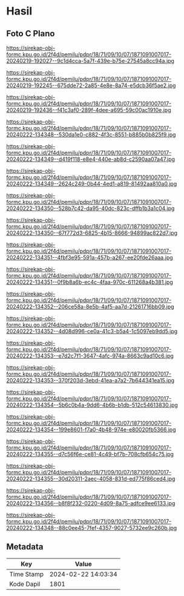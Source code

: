 # Hasil

## Foto C Plano

https://sirekap-obj-formc.kpu.go.id/2f4d/pemilu/pdpr/18/71/09/10/07/1871091007017-20240219-192027--9c1d4cca-5a7f-439e-b75e-27545a8cc94a.jpg

https://sirekap-obj-formc.kpu.go.id/2f4d/pemilu/pdpr/18/71/09/10/07/1871091007017-20240219-192245--675dde72-2a85-4e8e-8a74-e5dcb36f5ae2.jpg

https://sirekap-obj-formc.kpu.go.id/2f4d/pemilu/pdpr/18/71/09/10/07/1871091007017-20240219-192436--f41c3af0-289f-4dee-a695-59c00ac1910e.jpg

https://sirekap-obj-formc.kpu.go.id/2f4d/pemilu/pdpr/18/71/09/10/07/1871091007017-20240222-134348--530da1e0-c882-4f3c-8551-b885b0b825f9.jpg

https://sirekap-obj-formc.kpu.go.id/2f4d/pemilu/pdpr/18/71/09/10/07/1871091007017-20240222-134349--d419f118-e8e4-440e-ab8d-c2590aa07a47.jpg

https://sirekap-obj-formc.kpu.go.id/2f4d/pemilu/pdpr/18/71/09/10/07/1871091007017-20240222-134349--2624c249-0b44-4ed1-a819-81492aa810a0.jpg

https://sirekap-obj-formc.kpu.go.id/2f4d/pemilu/pdpr/18/71/09/10/07/1871091007017-20240222-134350--528b7c42-da95-40dc-823c-dffb1b3a1c04.jpg

https://sirekap-obj-formc.kpu.go.id/2f4d/pemilu/pdpr/18/71/09/10/07/1871091007017-20240222-134350--67f772d3-6825-4b15-8666-94899ac822d7.jpg

https://sirekap-obj-formc.kpu.go.id/2f4d/pemilu/pdpr/18/71/09/10/07/1871091007017-20240222-134351--4fbf3e95-591a-457b-a267-ee20fde26aaa.jpg

https://sirekap-obj-formc.kpu.go.id/2f4d/pemilu/pdpr/18/71/09/10/07/1871091007017-20240222-134351--0f9b8a6b-ec4c-4faa-970c-611268a4b381.jpg

https://sirekap-obj-formc.kpu.go.id/2f4d/pemilu/pdpr/18/71/09/10/07/1871091007017-20240222-134352--206ce58a-8e5b-4af5-aa7d-21261716bb09.jpg

https://sirekap-obj-formc.kpu.go.id/2f4d/pemilu/pdpr/18/71/09/10/07/1871091007017-20240222-134352--4d08d996-ce0a-41c3-b5a4-1c5097eb9dd5.jpg

https://sirekap-obj-formc.kpu.go.id/2f4d/pemilu/pdpr/18/71/09/10/07/1871091007017-20240222-134353--e7d2c7f1-3647-4afc-974a-8663c9ad10c6.jpg

https://sirekap-obj-formc.kpu.go.id/2f4d/pemilu/pdpr/18/71/09/10/07/1871091007017-20240222-134353--370f203d-3ebd-41ea-a7a2-7b644341ea15.jpg

https://sirekap-obj-formc.kpu.go.id/2f4d/pemilu/pdpr/18/71/09/10/07/1871091007017-20240222-134354--5b6c0b4a-9dd6-4b6b-b1db-512c54613830.jpg

https://sirekap-obj-formc.kpu.go.id/2f4d/pemilu/pdpr/18/71/09/10/07/1871091007017-20240222-134354--199e8601-f7a0-4b48-974e-e80020fb5366.jpg

https://sirekap-obj-formc.kpu.go.id/2f4d/pemilu/pdpr/18/71/09/10/07/1871091007017-20240222-134355--d7c56f6e-ce81-4c49-bf7b-708cfb654c75.jpg

https://sirekap-obj-formc.kpu.go.id/2f4d/pemilu/pdpr/18/71/09/10/07/1871091007017-20240222-134355--30d20311-2aec-4058-831d-ed775f86ced4.jpg

https://sirekap-obj-formc.kpu.go.id/2f4d/pemilu/pdpr/18/71/09/10/07/1871091007017-20240222-134356--b8f8f232-0220-4d09-8a75-adfce9ee6133.jpg

https://sirekap-obj-formc.kpu.go.id/2f4d/pemilu/pdpr/18/71/09/10/07/1871091007017-20240222-134348--88c0ee45-7fef-4357-9027-5732ee9c260b.jpg


## Metadata

| Key        | Value               |
| ---------- | ------------------- |
| Time Stamp | 2024-02-22 14:03:34 |
| Kode Dapil | 1801                |



